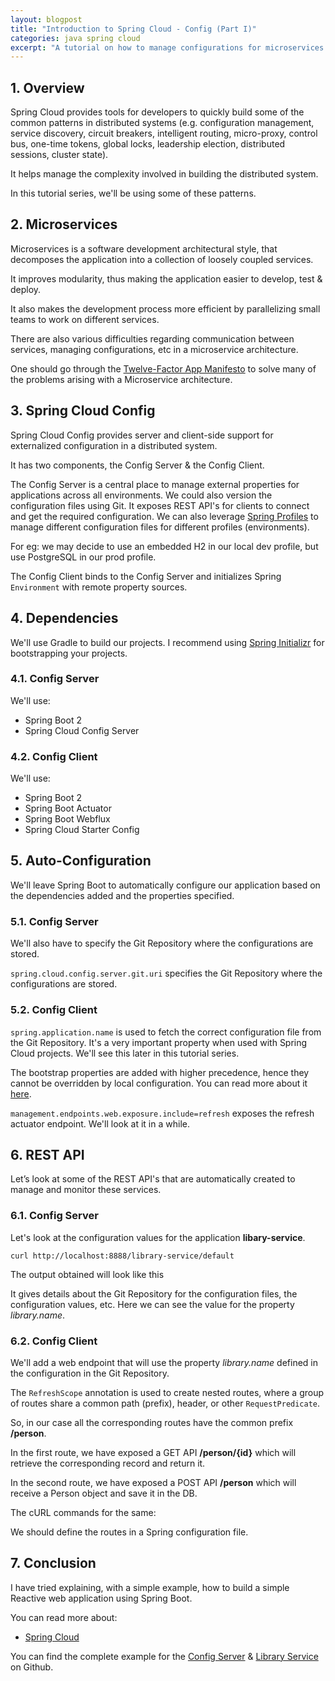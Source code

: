 ```yaml
---
layout: blogpost
title: "Introduction to Spring Cloud - Config (Part I)"
categories: java spring cloud
excerpt: "A tutorial on how to manage configurations for microservices using Spring Cloud."
---
```


## 1. Overview

Spring Cloud provides tools for developers to quickly build some of the common patterns in 
distributed systems (e.g. configuration management, service discovery, circuit breakers, intelligent routing, micro-proxy, control bus, one-time tokens, global locks, leadership election, distributed sessions, cluster state). 

It helps manage the complexity involved in building the distributed system.

In this tutorial series, we'll be using some of these patterns. 

## 2. Microservices

Microservices is a software development architectural style, that decomposes the application
into a collection of loosely coupled services.

It improves modularity, thus making the application easier to develop, test & deploy.

It also makes the development process more efficient by parallelizing small teams to work on
different services.

There are also various difficulties regarding communication between services, managing configurations, etc 
in a microservice architecture.

One should go through the [Twelve-Factor App Manifesto](https://12factor.net/) to solve many of the problems
arising with a Microservice architecture.

## 3. Spring Cloud Config

Spring Cloud Config provides server and client-side support for externalized configuration 
in a distributed system.

It has two components, the Config Server & the Config Client.

The Config Server is a central place to manage external properties for applications across all environments.
We could also version the configuration files using Git. It exposes REST API's for clients to connect
and get the required configuration. We can also leverage [Spring Profiles](https://docs.spring.io/spring-boot/docs/current/reference/html/boot-features-profiles.html)
to manage different configuration files for different profiles (environments). 

For eg: we may decide to use an embedded H2 in our local dev profile, but use PostgreSQL in our prod profile.

The Config Client binds to the Config Server and initializes Spring `Environment` with remote property sources.

## 4. Dependencies

We'll use Gradle to build our projects. I recommend using [Spring Initializr](http://start.spring.io/) for bootstrapping your projects.

### 4.1. Config Server

We'll use:

 - Spring Boot 2
 - Spring Cloud Config Server

<script src="https://gist.github.com/mohitsinha/ea099e1974f05473f58371cd7fbef19a.js"></script>

### 4.2. Config Client

We'll use:

 - Spring Boot 2
 - Spring Boot Actuator
 - Spring Boot Webflux
 - Spring Cloud Starter Config

<script src="https://gist.github.com/mohitsinha/5949f5974790aed8229bb50bbc046aa7.js"></script>

## 5. Auto-Configuration

We'll leave Spring Boot to automatically configure our application based on the dependencies added
and the properties specified.

### 5.1. Config Server

<script src="https://gist.github.com/mohitsinha/7096508480a9633050ac513738cd6deb.js"></script>

We'll also have to specify the Git Repository where the configurations are stored.

<script src="https://gist.github.com/mohitsinha/1cf59b97f546ac2002f9ad695d3a92d6.js"></script>

`spring.cloud.config.server.git.uri` specifies the Git Repository where the configurations are stored.

### 5.2. Config Client

<script src="https://gist.github.com/mohitsinha/c59ffa24b3a41f2d7fb6918d8d8720a1.js"></script>

<script src="https://gist.github.com/mohitsinha/18f6e72bdafbe29cb313a4dde1856716.js"></script>

`spring.application.name` is used to fetch the correct configuration file from the Git Repository.
It's a very important property when used with Spring Cloud projects. 
We'll see this later in this tutorial series.

The bootstrap properties are added with higher precedence, hence they cannot be overridden
by local configuration. You can read more about it [here](https://cloud.spring.io/spring-cloud-static/spring-cloud-commons/2.0.0.M9/multi/multi__spring_cloud_context_application_context_services.html#_the_bootstrap_application_context).

<script src="https://gist.github.com/mohitsinha/285c7cf1773fca124ae191c071210f30.js"></script>   

`management.endpoints.web.exposure.include=refresh` exposes the refresh actuator endpoint. 
We'll look at it in a while.


## 6. REST API

Let’s look at some of the REST API's that are automatically created to manage and monitor 
these services.

### 6.1. Config Server

Let's look at the configuration values for the application __libary-service__.

`curl http://localhost:8888/library-service/default`

The output obtained will look like this

<script src="https://gist.github.com/mohitsinha/ffeff49c82e50fa26d25a97623be6576.js"></script>

It gives details about the Git Repository for the configuration files, the configuration values, etc.
Here we can see the value for the property _library.name_. 

### 6.2. Config Client

We'll add a web endpoint that will use the property _library.name_ defined in the 
configuration in the Git Repository.

<script src="https://gist.github.com/mohitsinha/dcf906cb5f9d7710552dcb857ddf650a.js"></script>


The `RefreshScope` annotation is used to create nested routes, where a group of routes share a common path (prefix), 
header, or other `RequestPredicate`.

So, in our case all the corresponding routes have the common prefix __/person__.

In the first route, we have exposed a GET API __/person/{id}__ which will retrieve the corresponding record and return it.

In the second route, we have exposed a POST API __/person__ which will receive a Person object and save it in the DB.

The cURL commands for the same:

<script src="https://gist.github.com/mohitsinha/f1d4709c84484586cb7dc9434af2e230.js"></script>

We should define the routes in a Spring configuration file.

## 7. Conclusion

I have tried explaining, with a simple example, how to build a simple Reactive web application using Spring Boot.

You can read more about:

 - [Spring Cloud](https://projects.spring.io/spring-cloud/spring-cloud.html)

You can find the complete example for the [Config Server](https://github.com/mohitsinha/tutorials/tree/master/config-server) & [Library Service](https://github.com/mohitsinha/tutorials/tree/master/library-service) on Github.


